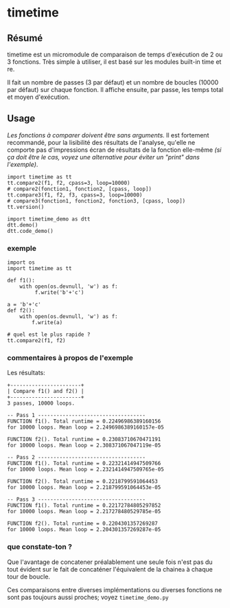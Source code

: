 # timetime

## Résumé

timetime est un micromodule de comparaison de temps d'exécution de 2 ou 3 fonctions. Très simple à utiliser, il est basé sur les modules built-in time et re. 

Il fait un nombre de passes (3 par défaut) et un nombre de boucles (10000 par défaut) sur chaque fonction. Il affiche ensuite, par passe, les temps total et moyen d'exécution.

## Usage
*Les fonctions à comparer doivent être sans arguments.*
Il est fortement recommandé, pour la lisibilité des résultats de l'analyse, qu'elle ne comporte pas d'impressions écran de résultats de la fonction elle-même *(si ça doit être le cas, voyez une alternative pour éviter un "print" dans l'exemple)*. 
```
import timetime as tt
tt.compare2(f1, f2, cpass=3, loop=10000)
# compare2(fonction1, fonction2, [cpass, loop])
tt.compare3(f1, f2, f3, cpass=3, loop=10000)
# compare3(fonction1, fonction2, fonction3, [cpass, loop])
tt.version()

import timetime_demo as dtt
dtt.demo()
dtt.code_demo()
```

### exemple
```
import os
import timetime as tt

def f1():
    with open(os.devnull, 'w') as f:
         f.write('b'+'c')

a = 'b'+'c'
def f2():
    with open(os.devnull, 'w') as f:
        f.write(a)

# quel est le plus rapide ?
tt.compare2(f1, f2)
```
### commentaires à propos de l'exemple
Les résultats:
```
+-----------------------+
| Compare f1() and f2() |
+-----------------------+
3 passes, 10000 loops.

-- Pass 1 -----------------------------------
FUNCTION f1(). Total runtime = 0.22496986389160156
for 10000 loops. Mean loop = 2.2496986389160157e-05 

FUNCTION f2(). Total runtime = 0.23083710670471191
for 10000 loops. Mean loop = 2.308371067047119e-05 

-- Pass 2 -----------------------------------
FUNCTION f1(). Total runtime = 0.22321414947509766
for 10000 loops. Mean loop = 2.2321414947509765e-05 

FUNCTION f2(). Total runtime = 0.2218799591064453
for 10000 loops. Mean loop = 2.218799591064453e-05 

-- Pass 3 -----------------------------------
FUNCTION f1(). Total runtime = 0.22172784805297852
for 10000 loops. Mean loop = 2.217278480529785e-05 

FUNCTION f2(). Total runtime = 0.2204301357269287
for 10000 loops. Mean loop = 2.204301357269287e-05 
```
### que constate-ton ?
Que l'avantage de concatener préalablement une seule fois n'est pas du tout évident sur le fait de concaténer l'équivalent de la chaine`a` à chaque tour de boucle. 

Ces comparaisons entre diverses implémentations ou diverses fonctions ne sont pas toujours aussi proches; voyez `timetime_demo.py`
